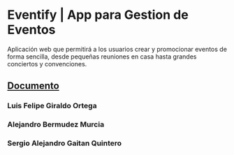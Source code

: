 # Eventify | App para Gestion de Eventos
Aplicación web que permitirá a los usuarios crear y promocionar eventos de forma sencilla, desde pequeñas reuniones en casa hasta grandes conciertos y convenciones.

<h2><a href="https://docs.google.com/document/d/1_epcwDWy4T6071AI95O3Fj71G7CaDkE9kXKNbiPq6K8/edit?usp=sharing">Documento</a></h2>
<h3>Luis Felipe Giraldo Ortega</h3>
<h3>Alejandro Bermudez Murcia</h3>
<h3>Sergio Alejandro Gaitan Quintero</h3>

